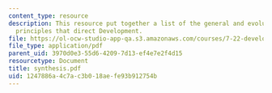 ```yaml
---
content_type: resource
description: This resource put together a list of the general and evolutionarily relevant
  principles that direct Development.
file: https://ol-ocw-studio-app-qa.s3.amazonaws.com/courses/7-22-developmental-biology-fall-2005/1247886a4c7ac3b018aefe93b912754b_synthesis.pdf
file_type: application/pdf
parent_uid: 3970d0e3-55d6-4209-7d13-ef4e7e2f4d15
resourcetype: Document
title: synthesis.pdf
uid: 1247886a-4c7a-c3b0-18ae-fe93b912754b
---
```

